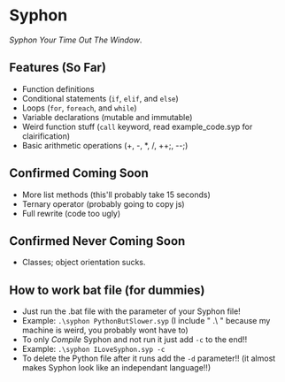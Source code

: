 # Syphon

*Syphon Your Time Out The Window*.

## Features (So Far)

- Function definitions
- Conditional statements (`if`, `elif`, and `else`)
- Loops (`for`, `foreach`, and `while`)
- Variable declarations (mutable and immutable)
- Weird function stuff (`call` keyword, read example_code.syp for clairification)
- Basic arithmetic operations (+, -, *, /, ++;, --;)

## Confirmed Coming Soon

- More list methods (this'll probably take 15 seconds)
- Ternary operator (probably going to copy js)
- Full rewrite (code too ugly)

## Confirmed Never Coming Soon

- Classes; object orientation sucks.

## How to work bat file (for dummies)

- Just run the .bat file with the parameter of your Syphon file!
- Example: `.\syphon PythonButSlower.syp` (I include " .\ " because my machine is weird, you probably wont have to)
- To only *Compile* Syphon and not run it just add `-c` to the end!!
- Example: `.\syphon ILoveSyphon.syp -c`
- To delete the Python file after it runs add the `-d` parameter!! (it almost makes Syphon look like an independant language!!)
